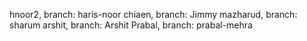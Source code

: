 hnoor2, branch: haris-noor
chiaen, branch: Jimmy
mazharud, branch: sharum
arshit, branch: Arshit
Prabal, branch: prabal-mehra
